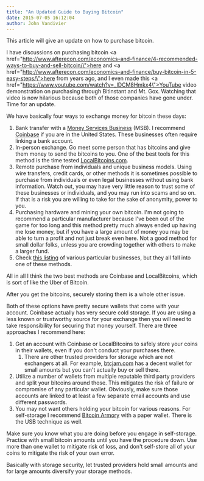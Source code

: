 ```yaml
---
title: "An Updated Guide to Buying Bitcoin"
date: 2015-07-05 16:12:04
author: John Vandivier
---
```




This article will give an update on how to purchase bitcoin.

I have discussions on purchasing bitcoin <a href=\"http://www.afterecon.com/economics-and-finance/4-recommended-ways-to-buy-and-sell-bitcoin/\">here</a> and <a href=\"http://www.afterecon.com/economics-and-finance/buy-bitcoin-in-5-easy-steps/\">here</a> from years ago, and I even made this <a href=\"https://www.youtube.com/watch?v=_IDCM8Hmkx4\">YouTube video </a>demonstration on purchasing through Bitinstant and Mt. Gox. Watching that video is now hilarious because both of those companies have gone under. Time for an update.

We have basically four ways to exchange money for bitcoin these days:
<ol>
	<li>Bank transfer with a <a href=\"https://en.wikipedia.org/wiki/Money_services_business\">Money Services Business</a> (MSB). I recommend <a href=\"https://www.coinbase.com/home\">Coinbase</a> if you are in the United States. These businesses often require linking a bank account.</li>
	<li>In-person exchange. Go meet some person that has bitcoins and give them money to send the bitcoins to you. One of the best tools for this method is the time tested <a href=\"https://localbitcoins.com/guides/how-to-buy-bitcoins\">LocalBitcoins.com</a>.</li>
	<li>Remote purchase from individuals and unique business models. Using wire transfers, credit cards, or other methods it is sometimes possible to purchase from individuals or even legal businesses without using bank information. Watch out, you may have very little reason to trust some of these businesses or individuals, and you may run into scams and so on. If that is a risk you are willing to take for the sake of anonymity, power to you.</li>
	<li>Purchasing hardware and mining your own bitcoin. I'm not going to recommend a particular manufacturer because I've been out of the game for too long and this method pretty much always ended up having me lose money, but if you have a large amount of money you may be able to turn a profit and not just break even here. Not a good method for small dollar folks, unless you are crowding together with others to make a larger fund.</li>
	<li>Check <a href=\"https://en.bitcoin.it/wiki/Buying_Bitcoins_%28the_newbie_version%29\">this listing</a> of various particular businesses, but they all fall into one of these methods.</li>
</ol>
All in all I think the two best methods are Coinbase and LocalBitcoins, which is sort of like the Uber of Bitcoin.

After you get the bitcoins, securely storing them is a whole other issue.

Both of these options have pretty secure wallets that come with your account. Coinbase actually has very secure cold storage. If you are using a less known or trustworthy source for your exchange then you will need to take responsibility for securing that money yourself. There are three approaches I recommend here:
<ol>
	<li>Get an account with Coinbase or LocalBitcoins to safely store your coins in their wallets, even if you don't conduct your purchases there.
<ol>
	<li>There are other trusted providers for storage which are not exchangers at all. For example, <a href=\"https://btcjam.com/\">btcjam.com</a> has a decent wallet for small amounts but you can't actually buy or sell there.</li>
</ol>
</li>
	<li>Utilize a number of wallets from multiple reputable third party providers and split your bitcoins around those. This mitigates the risk of failure or compromise of any particular wallet. Obviously, make sure those accounts are linked to at least a few separate email accounts and use different passwords.</li>
	<li>You may not want others holding your bitcoin for various reasons. For self-storage I recommend <a href=\"https://bitcoinarmory.com/\">Bitcoin Armory</a> with a paper wallet. There is the USB technique as well.</li>
</ol>
Make sure you know what you are doing before you engage in self-storage. Practice with small bitcoin amounts until you have the procedure down. Use more than one wallet to mitigate risk of loss, and don't self-store all of your coins to mitigate the risk of your own error.

Basically with storage security, let trusted providers hold small amounts and for large amounts diversify your storage methods.